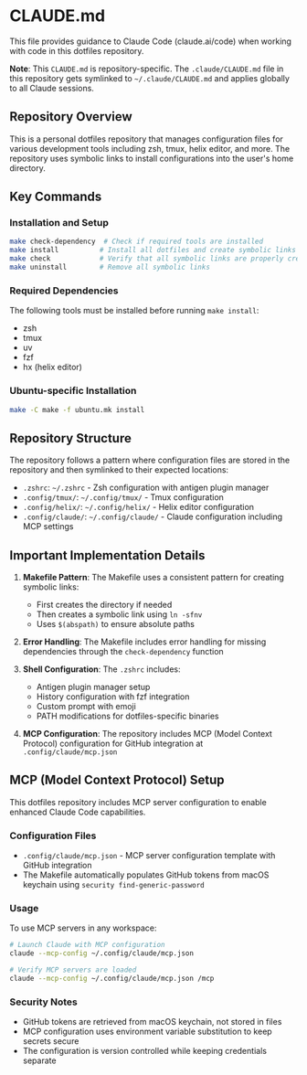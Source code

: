 # CLAUDE.md

This file provides guidance to Claude Code (claude.ai/code) when working with code in this dotfiles repository.

**Note**: This `CLAUDE.md` is repository-specific. The `.claude/CLAUDE.md` file in this repository gets symlinked to `~/.claude/CLAUDE.md` and applies globally to all Claude sessions.

## Repository Overview

This is a personal dotfiles repository that manages configuration files for various development tools including zsh, tmux, helix editor, and more. The repository uses symbolic links to install configurations into the user's home directory.

## Key Commands

### Installation and Setup
```bash
make check-dependency  # Check if required tools are installed
make install          # Install all dotfiles and create symbolic links
make check            # Verify that all symbolic links are properly created
make uninstall        # Remove all symbolic links
```

### Required Dependencies
The following tools must be installed before running `make install`:
- zsh
- tmux
- uv
- fzf
- hx (helix editor)

### Ubuntu-specific Installation
```bash
make -C make -f ubuntu.mk install
```

## Repository Structure

The repository follows a pattern where configuration files are stored in the repository and then symlinked to their expected locations:

- `.zshrc`: `~/.zshrc` - Zsh configuration with antigen plugin manager
- `.config/tmux/`: `~/.config/tmux/` - Tmux configuration
- `.config/helix/`: `~/.config/helix/` - Helix editor configuration
- `.config/claude/`: `~/.config/claude/` - Claude configuration including MCP settings

## Important Implementation Details

1. **Makefile Pattern**: The Makefile uses a consistent pattern for creating symbolic links:
   - First creates the directory if needed
   - Then creates a symbolic link using `ln -sfnv`
   - Uses `$(abspath)` to ensure absolute paths

2. **Error Handling**: The Makefile includes error handling for missing dependencies through the `check-dependency` function

3. **Shell Configuration**: The `.zshrc` includes:
   - Antigen plugin manager setup
   - History configuration with fzf integration
   - Custom prompt with emoji
   - PATH modifications for dotfiles-specific binaries

4. **MCP Configuration**: The repository includes MCP (Model Context Protocol) configuration for GitHub integration at `.config/claude/mcp.json`

## MCP (Model Context Protocol) Setup

This dotfiles repository includes MCP server configuration to enable enhanced Claude Code capabilities.

### Configuration Files
- `.config/claude/mcp.json` - MCP server configuration template with GitHub integration
- The Makefile automatically populates GitHub tokens from macOS keychain using `security find-generic-password`

### Usage
To use MCP servers in any workspace:

```bash
# Launch Claude with MCP configuration
claude --mcp-config ~/.config/claude/mcp.json

# Verify MCP servers are loaded
claude --mcp-config ~/.config/claude/mcp.json /mcp
```

### Security Notes
- GitHub tokens are retrieved from macOS keychain, not stored in files
- MCP configuration uses environment variable substitution to keep secrets secure
- The configuration is version controlled while keeping credentials separate
